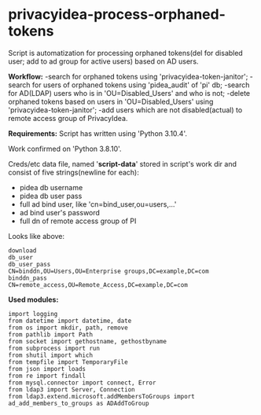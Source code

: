 # privacyidea-process-orphaned-tokens
Script is automatization for processing orphaned tokens(del for disabled user; add to ad group for active users) based on AD users.

**Workflow:**
-search for orphaned tokens using 'privacyidea-token-janitor';
-search for users of orphaned tokens using 'pidea_audit' of 'pi' db;
-search for AD(LDAP) users who is in 'OU=Disabled_Users' and who is not;
-delete orphaned tokens based on users in 'OU=Disabled_Users' using 'privacyidea-token-janitor';
-add users which are not disabled(actual) to remote access group of PrivacyIdea.


**Requirements:**
Script has written using 'Python 3.10.4'.

Work confirmed on 'Python 3.8.10'.

Creds/etc data file, named '**script-data**' stored in script's work dir and consist of five strings(newline for each):
- pidea db username
- pidea db user pass
- full ad bind user, like 'cn=bind_user,ou=users,…'
- ad bind user's password
- full dn of remote access group of PI

Looks like above:
```
download
db_user
db_user_pass
CN=binddn,OU=Users,OU=Enterprise groups,DC=example,DC=com
binddn_pass
CN=remote_access,OU=Remote_Access,DC=example,DC=com
```

**Used modules:**
```
import logging
from datetime import datetime, date
from os import mkdir, path, remove
from pathlib import Path
from socket import gethostname, gethostbyname
from subprocess import run
from shutil import which
from tempfile import TemporaryFile
from json import loads
from re import findall
from mysql.connector import connect, Error
from ldap3 import Server, Connection
from ldap3.extend.microsoft.addMembersToGroups import ad_add_members_to_groups as ADAddToGroup
```
